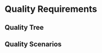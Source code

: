 # Quality Requirements

<!-- See: https://docs.arc42.org/section-10/ -->

## Quality Tree

## Quality Scenarios
